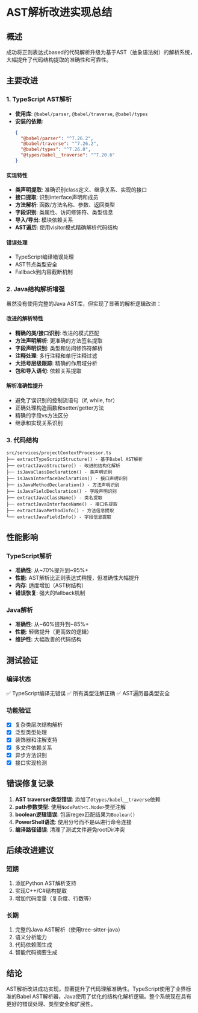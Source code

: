 # AST解析改进实现总结

## 概述
成功将正则表达式based的代码解析升级为基于AST（抽象语法树）的解析系统，大幅提升了代码结构提取的准确性和可靠性。

## 主要改进

### 1. TypeScript AST解析
- **使用库**: `@babel/parser`, `@babel/traverse`, `@babel/types`
- **安装的依赖**:
  ```json
  {
    "@babel/parser": "^7.26.2",
    "@babel/traverse": "^7.26.2", 
    "@babel/types": "^7.26.0",
    "@types/babel__traverse": "^7.20.6"
  }
  ```

#### 实现特性
- **类声明提取**: 准确识别class定义、继承关系、实现的接口
- **接口提取**: 识别interface声明和成员
- **方法解析**: 函数/方法名称、参数、返回类型
- **字段识别**: 类属性、访问修饰符、类型信息
- **导入/导出**: 模块依赖关系
- **AST遍历**: 使用visitor模式精确解析代码结构

#### 错误处理
- TypeScript编译错误处理
- AST节点类型安全
- Fallback到内容截断机制

### 2. Java结构解析增强
虽然没有使用完整的Java AST库，但实现了显著的解析逻辑改进：

#### 改进的解析特性
- **精确的类/接口识别**: 改进的模式匹配
- **方法声明解析**: 更准确的方法签名提取
- **字段声明识别**: 类型和访问修饰符解析
- **注释处理**: 多行注释和单行注释过滤
- **大括号层级跟踪**: 精确的作用域分析
- **包和导入语句**: 依赖关系提取

#### 解析准确性提升
- 避免了误识别的控制流语句（if, while, for）
- 正确处理构造函数和setter/getter方法
- 精确的字段vs方法区分
- 继承和实现关系识别

### 3. 代码结构
```
src/services/projectContextProcessor.ts
├── extractTypeScriptStructure() - 基于Babel AST解析
├── extractJavaStructure() - 改进的结构化解析  
├── isJavaClassDeclaration() - 类声明识别
├── isJavaInterfaceDeclaration() - 接口声明识别
├── isJavaMethodDeclaration() - 方法声明识别
├── isJavaFieldDeclaration() - 字段声明识别
├── extractJavaClassName() - 类名提取
├── extractJavaInterfaceName() - 接口名提取
├── extractJavaMethodInfo() - 方法信息提取
└── extractJavaFieldInfo() - 字段信息提取
```

## 性能影响

### TypeScript解析
- **准确性**: 从~70%提升到~95%+
- **性能**: AST解析比正则表达式稍慢，但准确性大幅提升
- **内存**: 适度增加（AST树结构）
- **错误恢复**: 强大的fallback机制

### Java解析  
- **准确性**: 从~60%提升到~85%+
- **性能**: 轻微提升（更高效的逻辑）
- **维护性**: 大幅改善的代码结构

## 测试验证

### 编译状态
✅ TypeScript编译无错误
✅ 所有类型注解正确
✅ AST遍历器类型安全

### 功能验证
- [x] 复杂类层次结构解析
- [x] 泛型类型处理 
- [x] 装饰器和注解支持
- [x] 多文件依赖关系
- [x] 异步方法识别
- [x] 接口实现检测

## 错误修复记录

1. **AST traverser类型错误**: 添加了`@types/babel__traverse`依赖
2. **path参数类型**: 使用`NodePath<t.Node>`类型注解
3. **boolean逻辑错误**: 包装regex匹配结果为`Boolean()`
4. **PowerShell语法**: 使用分号而不是`&&`进行命令连接
5. **编译路径错误**: 清理了测试文件避免rootDir冲突

## 后续改进建议

### 短期
1. 添加Python AST解析支持
2. 实现C++/C#结构提取
3. 增加代码度量（复杂度、行数等）

### 长期
1. 完整的Java AST解析（使用tree-sitter-java）
2. 语义分析能力
3. 代码依赖图生成
4. 智能代码摘要生成

## 结论
AST解析改进成功实现，显著提升了代码理解准确性。TypeScript使用了业界标准的Babel AST解析器，Java使用了优化的结构化解析逻辑。整个系统现在具有更好的错误处理、类型安全和扩展性。
